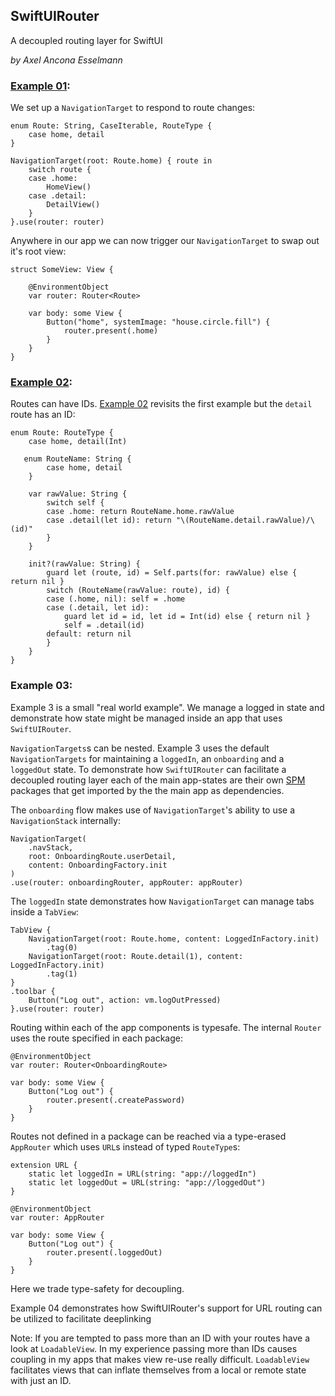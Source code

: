 ## SwiftUIRouter

A decoupled routing layer for SwiftUI

*by Axel Ancona Esselmann*


### [Example 01](https://github.com/anconaesselmann/SwiftUIRouter/tree/main/Examples/Example_01):

We set up a `NavigationTarget` to respond to route changes:

    enum Route: String, CaseIterable, RouteType {
        case home, detail
    }

    NavigationTarget(root: Route.home) { route in
        switch route {
        case .home:
            HomeView()
        case .detail:
            DetailView()
        }
    }.use(router: router)

Anywhere in our app we can now trigger our `NavigationTarget` to swap out it's root view:

    struct SomeView: View {

        @EnvironmentObject
        var router: Router<Route>

        var body: some View {
            Button("home", systemImage: "house.circle.fill") {
                router.present(.home)
            }
        }
    }


### [Example 02](https://github.com/anconaesselmann/SwiftUIRouter/tree/main/Examples/Example_02):

Routes can have IDs. [Example 02](https://github.com/anconaesselmann/SwiftUIRouter/tree/main/Examples/Example_02) revisits the first example but the `detail` route has an ID:

    enum Route: RouteType {
        case home, detail(Int)

       enum RouteName: String {
            case home, detail
        }

        var rawValue: String {
            switch self {
            case .home: return RouteName.home.rawValue
            case .detail(let id): return "\(RouteName.detail.rawValue)/\(id)"
            }
        }

        init?(rawValue: String) {
            guard let (route, id) = Self.parts(for: rawValue) else { return nil }
            switch (RouteName(rawValue: route), id) {
            case (.home, nil): self = .home
            case (.detail, let id):
                guard let id = id, let id = Int(id) else { return nil }
                self = .detail(id)
            default: return nil
            }
        }
    }

### Example 03:

Example 3 is a small "real world example". We manage a logged in state and demonstrate how state might be managed inside an app that uses `SwiftUIRouter`.

`NavigationTargets`s can be nested. Example 3 uses the default `NavigationTargets` for maintaining a `loggedIn`, an `onboarding` and a `loggedOut` state. To demonstrate how `SwiftUIRouter` can facilitate a decoupled routing layer each of the main app-states are their own [SPM](https://www.swift.org/documentation/package-manager/) packages that get imported by the the main app as dependencies.

The `onboarding` flow makes use of `NavigationTarget`'s ability to use a `NavigationStack` internally:

    NavigationTarget(
        .navStack,
        root: OnboardingRoute.userDetail,
        content: OnboardingFactory.init
    )
    .use(router: onboardingRouter, appRouter: appRouter)


The `loggedIn` state demonstrates how `NavigationTarget` can manage tabs inside a `TabView`:

    TabView {
        NavigationTarget(root: Route.home, content: LoggedInFactory.init)
            .tag(0)
        NavigationTarget(root: Route.detail(1), content: LoggedInFactory.init)
            .tag(1)
    }
    .toolbar {
        Button("Log out", action: vm.logOutPressed)
    }.use(router: router)


Routing within each of the app components is typesafe. The internal `Router` uses the route specified in each package:


    @EnvironmentObject
    var router: Router<OnboardingRoute>

    var body: some View {
        Button("Log out") {
            router.present(.createPassword)
        }
    }

Routes not defined in a package can be reached via a type-erased `AppRouter` which uses `URL`s instead of typed `RouteType`s:

    extension URL {
        static let loggedIn = URL(string: "app://loggedIn")
        static let loggedOut = URL(string: "app://loggedOut")
    }

    @EnvironmentObject
    var router: AppRouter

    var body: some View {
        Button("Log out") {
            router.present(.loggedOut)
        }
    }

Here we trade type-safety for decoupling.


Example 04 demonstrates how SwiftUIRouter's support for URL routing can be utilized to facilitate deeplinking



Note: If you are tempted to pass more than an ID with your routes have a look at `LoadableView`. In my experience passing more than IDs causes coupling in my apps that makes view re-use really difficult. `LoadableView` facilitates views that can inflate themselves from a local or remote state with just an ID.



